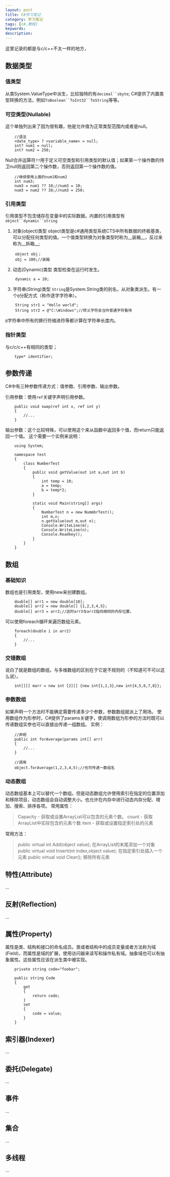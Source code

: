 ```yaml
---
layout: post
title: C#学习笔记
category: 学习笔记
tags: [c#,教程]
keywords: 
description: 
---
```


这里记录的都是与c/c++不太一样的地方，

## 数据类型

### 值类型

从类System.ValueType中派生，比较独特的有`decimal``sbyte`;
C#提供了内置类型转换的方法，例如`ToBoolean``ToInt32``ToString`等等。

### 可空类型(Nullable)

这个单独列出来了因为很有趣，他是允许值为正常类型范围内或者是null。

		//语法
		<date_type> ? <variable_name> = null;
		int? num1 = null;
		int? num2 = 250;

Null合并运算符`??`用于定义可空类型和引用类型的默认值；如果第一个操作数的侍卫null则返回第二个操作数，否则返回第一个操作数的值。

		//继续使用上面的num1和num2
		int num3;
		num3 = num1 ?? 10;//num3 = 10;
		num3 = num2 ?? 38;//num3 = 250;

### 引用类型

引用类型不包含储存在变量中的实际数据。内置的引用类型有`object``dynamic``string`

1. 对象(object)类型
object类型是c#通用类型系统CTS中所有数据的终极基类，可以分配任何类型的值。一个值类型转换为对象类型时称为__装箱__，反过来称为__拆箱__;

		object obj；
		obj = 100;//装箱

2. 动态(Dynamic)类型
类型检查在运行时发生。

		dynamic a = 20;

3. 字符串(String)类型
`String`是System.String类的别名，从对象类派生。有一个`@`分配方式（称作逐字字符串）。

		String str1 = "Hello world";
		String str2 = @"C:\Windows";//转义字符会当作普通字符看待

`@`字符串中所有的换行符缩进符等都计算在字符串长度内。


### 指针类型

与c/c/c++有相同的类型；

		type* identifier;


## 参数传递

C#中有三种参数传递方式：值参数、引用参数、输出参数。

引用参数：使用`ref`关键字声明引用参数。

		public void swap(ref int x, ref int y)
		{
			//...
		}

输出参数：这个比较特殊，可以使用这个来从函数中返回多个值，而return只能返回一个值。
这个需要一个实例来说明：

		using System;

		namespace test
		{
			class NumberTest
			{
				public void getValue(out int a,out int b)
				{
					int temp = 10;
					a = temp;
					b = temp*2;
				}

				static void Main(string[] args)
				{
					NumberTest n = new NummbrTest();
					int m,n;
					n.getValue(out m,out n);
					Console.WriteLine(m);
					Console.WriteLine(n);
					Console.Readkey();
				}
			}
		}


## 数组

### 基础知识

数组也是引用类型，使用new来创建数组。

		double[] arr1 = new double[10];
		double[] arr2 = new double[] {1,2,3,4,5};
		double[] arr3 = arr2;//这时arr3与arr2指向相同的内存位置。

可以使用foreach循环来遍历数组元素。

		foreach(double i in arr2)
		{
			//...
		}

### 交错数组

说白了就是数组的数组。与多维数组的区别在于它是不规则的（不知道可不可以这么说）。

		int[][] marr = new int [2][] {new int{1,2,3},new int{4,5,6,7,8}};

### 参数数组

如果声明一个方法时不能确定需要传递多少个参数，参数数组就派上了用场。
使用数组作为形参时，C#提供了params关键字，使调用数组为形参的方法时既可以传递数组实参也可以直接出传递一组数组。
实例：

		//声明
		public int forAverage(params int[] arr)
		{
			//...
		}

		//调用
		object.forAverage(1,2,3,4,5);//也可传递一数组名

### 动态数组

动态数组基本上可以替代一个数组。但是动态数组允许使用索引在指定的位置添加和移除项目，动态数组会自动调整大小。也允许在内存中进行动态内存分配、增加、搜索、排序各项。
常用属性：

>Capacity - 获取或设置ArrayList可以包含的元素个数。
>count - 获取ArrayList中实际包含的元素个数
>item - 获取或设置指定索引处的元素

常用方法：

>public virtual int Add(object value); 在ArrayList的末尾添加一个对象
>public virtual void Insert(int index,object value); 在指定索引处插入一个元素
>public virtual void Clear(); 移除所有元素


## 特性(Attribute)

...

## 反射(Reflection)

...

## 属性(Property)

属性是类、结构和接口的命名成员。类或者结构中的成员变量或者方法称为域(Field)，而属性是域的扩展，使用访问器来读写和操作私有域。抽象域也可以有抽象属性。这些属性应该在派生类中被实现。

		private string code="foobar";

		public string Code
		{
			get
			{
				return code;
			}
			set
			{
				code = value;
			}
		}


## 索引器(Indexer)

...

## 委托(Delegate)

...

## 事件

...

## 集合

...

## 多线程

...


		


